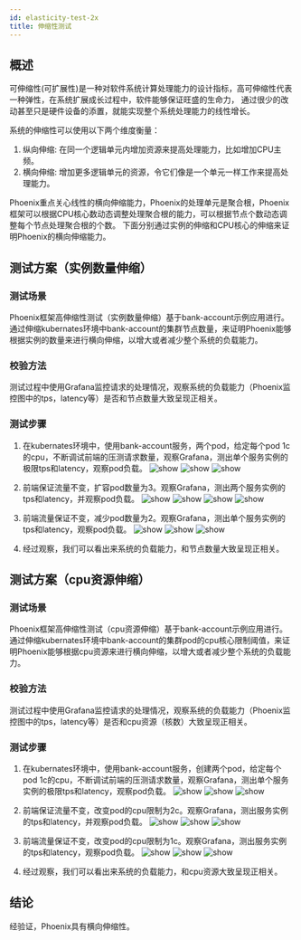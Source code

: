 ```yaml
---
id: elasticity-test-2x
title: 伸缩性测试
---
```


## 概述

可伸缩性(可扩展性)是一种对软件系统计算处理能力的设计指标，高可伸缩性代表一种弹性，在系统扩展成长过程中，软件能够保证旺盛的生命力，
通过很少的改动甚至只是硬件设备的添置，就能实现整个系统处理能力的线性增长。

系统的伸缩性可以使用以下两个维度衡量：

1. 纵向伸缩: 在同一个逻辑单元内增加资源来提高处理能力，比如增加CPU主频。
2. 横向伸缩: 增加更多逻辑单元的资源，令它们像是一个单元一样工作来提高处理能力。

Phoenix重点关心线性的横向伸缩能力，Phoenix的处理单元是聚合根，Phoenix框架可以根据CPU核心数动态调整处理聚合根的能力，可以根据节点个数动态调整每个节点处理聚合根的个数。
下面分别通过实例的伸缩和CPU核心的伸缩来证明Phoenix的横向伸缩能力。


## 测试方案（实例数量伸缩）

### 测试场景

Phoenix框架高伸缩性测试（实例数量伸缩）基于bank-account示例应用进行。通过伸缩kubernates环境中bank-account的集群节点数量，来证明Phoenix能够根据实例的数量来进行横向伸缩，以增大或者减少整个系统的负载能力。

### 校验方法

测试过程中使用Grafana监控请求的处理情况，观察系统的负载能力（Phoenix监控图中的tps，latency等）是否和节点数量大致呈现正相关。

### 测试步骤

 1. 在kubernates环境中，使用bank-account服务，两个pod，给定每个pod 1c的cpu，不断调试前端的压测请求数量，观察Grafana，测出单个服务实例的极限tps和latency，观察pod负载。
    ![show](../../assets/phoenix2.x/phoenix-test/elasticity/010.png)
    ![show](../../assets/phoenix2.x/phoenix-test/elasticity/011.png)
    ![show](../../assets/phoenix2.x/phoenix-test/elasticity/012.png)

 2. 前端保证流量不变，扩容pod数量为3。观察Grafana，测出两个服务实例的tps和latency，并观察pod负载。
    ![show](../../assets/phoenix2.x/phoenix-test/elasticity/020.png)
    ![show](../../assets/phoenix2.x/phoenix-test/elasticity/021.png)
    ![show](../../assets/phoenix2.x/phoenix-test/elasticity/022.png)
    ![show](../../assets/phoenix2.x/phoenix-test/elasticity/023.png)

 3. 前端流量保证不变，减少pod数量为2。观察Grafana，测出单个服务实例的tps和latency，观察pod负载。
    ![show](../../assets/phoenix2.x/phoenix-test/elasticity/030.png)
    ![show](../../assets/phoenix2.x/phoenix-test/elasticity/031.png)
    ![show](../../assets/phoenix2.x/phoenix-test/elasticity/032.png)

 4. 经过观察，我们可以看出来系统的负载能力，和节点数量大致呈现正相关。

## 测试方案（cpu资源伸缩）

### 测试场景

Phoenix框架高伸缩性测试（cpu资源伸缩）基于bank-account示例应用进行。通过伸缩kubernates环境中bank-account的集群pod的cpu核心限制阈值，来证明Phoenix能够根据cpu资源来进行横向伸缩，以增大或者减少整个系统的负载能力。

### 校验方法

测试过程中使用Grafana监控请求的处理情况，观察系统的负载能力（Phoenix监控图中的tps，latency等）是否和cpu资源（核数）大致呈现正相关。

### 测试步骤

 1. 在kubernates环境中，使用bank-account服务，创建两个pod，给定每个pod 1c的cpu，不断调试前端的压测请求数量，观察Grafana，测出单个服务实例的极限tps和latency，观察pod负载。
    ![show](../../assets/phoenix2.x/phoenix-test/elasticity/030.png)
    ![show](../../assets/phoenix2.x/phoenix-test/elasticity/031.png)
    ![show](../../assets/phoenix2.x/phoenix-test/elasticity/032.png)

 2. 前端保证流量不变，改变pod的cpu限制为2c。观察Grafana，测出服务实例的tps和latency，并观察pod负载。
    ![show](../../assets/phoenix2.x/phoenix-test/elasticity/040.png)
    ![show](../../assets/phoenix2.x/phoenix-test/elasticity/041.png)
    ![show](../../assets/phoenix2.x/phoenix-test/elasticity/042.png)

 3. 前端流量保证不变，改变pod的cpu限制为1c。观察Grafana，测出服务实例的tps和latency，观察pod负载。
    ![show](../../assets/phoenix2.x/phoenix-test/elasticity/050.png)
    ![show](../../assets/phoenix2.x/phoenix-test/elasticity/051.png)
    ![show](../../assets/phoenix2.x/phoenix-test/elasticity/052.png)

 4. 经过观察，我们可以看出来系统的负载能力，和cpu资源大致呈现正相关。

## 结论

经验证，Phoenix具有横向伸缩性。